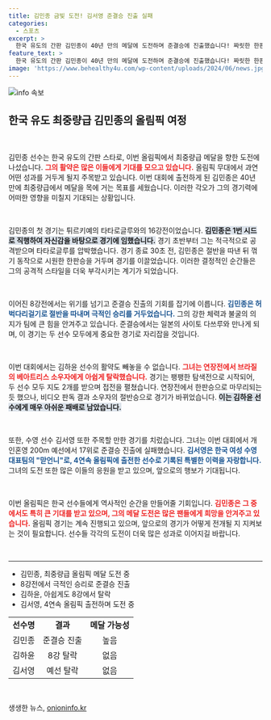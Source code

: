 ```yaml
---
title: 김민종 금빛 도전! 김서영 준결승 진출 실패
categories:
  - 스포츠
excerpt: >
  한국 유도의 간판 김민종이 40년 만의 메달에 도전하며 준결승에 진출했습니다! 짜릿한 한판승으로 승리를 쟁취한 그의 다음 상대는 일본의 사이토 다쓰루. 과연 medal의 주인공은 누구일까요?
feature_text: >
  한국 유도의 간판 김민종이 40년 만의 메달에 도전하며 준결승에 진출했습니다! 짜릿한 한판승으로 승리를 쟁취한 그의 다음 상대는 일본의 사이토 다쓰루. 과연 medal의 주인공은 누구일까요?
image: 'https://www.behealthy4u.com/wp-content/uploads/2024/06/news.jpg'
---
```


<p><img src="https://www.behealthy4u.com/wp-content/uploads/2024/06/news.jpg" alt="info 속보" /></p>

<h2 data-ke-size="size26">한국 유도 최중량급 김민종의 올림픽 여정</h2>

<p data-ke-size="size16">&nbsp;</p>

<p>김민종 선수는 한국 유도의 간판 스타로, 이번 올림픽에서 최중량급 메달을 향한 도전에 나섰습니다. <b><span style="color: #ee2323;">그의 활약은 많은 이들에게 기대를 모으고 있습니다.</span></b> 올림픽 무대에서 과연 어떤 성과를 거두게 될지 주목받고 있습니다. 이번 대회에 출전하게 된 김민종은 40년 만에 최중량급에서 메달을 목에 거는 목표를 세웠습니다. 이러한 각오가 그의 경기력에 어떠한 영향을 미칠지 기대되는 상황입니다.</p>

<p data-ke-size="size16">&nbsp;</p>

<p>김민종의 첫 경기는 튀르키예의 타타로글루와의 16강전이었습니다. <b><span style="background-color: #21538527;">김민종은 1번 시드로 직행하여 자신감을 바탕으로 경기에 임했습니다.</span></b> 경기 초반부터 그는 적극적으로 공격받으며 타타로글루를 압박했습니다. 경기 종료 30초 전, 김민종은 절반을 따낸 뒤 꺾기 동작으로 시원한 한판승을 거두며 경기를 이끌었습니다. 이러한 결정적인 순간들은 그의 공격적 스타일을 더욱 부각시키는 계기가 되었습니다. </p>

<p data-ke-size="size16">&nbsp;</p>

<p>이어진 8강전에서는 위기를 넘기고 준결승 진출의 기회를 잡기에 이릅니다. <b><span style="color: #1a5490;">김민종은 허벅다리걸기로 절반을 따내며 극적인 승리를 거두었습니다.</span></b> 그의 강한 체력과 불굴의 의지가 팀에 큰 힘을 안겨주고 있습니다. 준결승에서는 일본의 사이토 다쓰루와 만나게 되며, 이 경기는 두 선수 모두에게 중요한 경기로 자리잡을 것입니다.</p>

<p data-ke-size="size16">&nbsp;</p>

<p>이번 대회에서는 김하윤 선수의 활약도 빼놓을 수 없습니다. <b><span style="color: #ee2323;">그녀는 연장전에서 브라질의 베아트리스 소우자에게 아쉽게 탈락했습니다.</span></b> 경기는 팽팽한 탐색전으로 시작되어, 두 선수 모두 지도 2개를 받으며 접전을 펼쳤습니다. 연장전에서 한판승으로 마무리되는 듯 했으나, 비디오 판독 결과 소우자의 절반승으로 경기가 바뀌었습니다. <b><span style="background-color: #21538527;">이는 김하윤 선수에게 매우 아쉬운 패배로 남았습니다.</span></b></p>

<p data-ke-size="size16">&nbsp;</p>

<p>또한, 수영 선수 김서영 또한 주목할 만한 경기를 치렀습니다. 그녀는 이번 대회에서 개인혼영 200m 예선에서 17위로 준결승 진출에 실패했습니다. <b><span style="color: #1a5490;">김서영은 한국 여성 수영 대표팀의 "맏언니"로, 4연속 올림픽에 출전한 선수로 기록된 특별한 이력을 자랑합니다.</span></b> 그녀의 도전 또한 많은 이들의 응원을 받고 있으며, 앞으로의 행보가 기대됩니다.</p>

<p data-ke-size="size16">&nbsp;</p>

<p>이번 올림픽은 한국 선수들에게 역사적인 순간을 만들어줄 기회입니다. <b><span style="color: #ee2323;">김민종은 그 중에서도 특히 큰 기대를 받고 있으며, 그의 메달 도전은 많은 팬들에게 희망을 안겨주고 있습니다.</span></b> 올림픽 경기는 계속 진행되고 있으며, 앞으로의 경기가 어떻게 전개될 지 지켜보는 것이 필요합니다. 선수들 각각의 도전이 더욱 많은 성과로 이어지길 바랍니다.</p>

<p data-ke-size="size16">&nbsp;</p>

<hr />

<ul>
  <li>김민종, 최중량급 올림픽 메달 도전 중</li>
  <li>8강전에서 극적인 승리로 준결승 진출</li>
  <li>김하윤, 아쉽게도 8강에서 탈락</li>
  <li>김서영, 4연속 올림픽 출전하며 도전 중</li>
</ul>

<table style="width: 100%;">
  <tr>
    <td style="text-align: center; height: 17px;"><b>선수명</b></td>
    <td style="text-align: center; height: 17px;"><b>결과</b></td>
    <td style="text-align: center; height: 17px;"><b>메달 가능성</b></td>
  </tr>
  <tr>
    <td style="text-align: center; height: 17px;">김민종</td>
    <td style="text-align: center; height: 17px;">준결승 진출</td>
    <td style="text-align: center; height: 17px;">높음</td>
  </tr>
  <tr>
    <td style="text-align: center; height: 17px;">김하윤</td>
    <td style="text-align: center; height: 17px;">8강 탈락</td>
    <td style="text-align: center; height: 17px;">없음</td>
  </tr>
  <tr>
    <td style="text-align: center; height: 17px;">김서영</td>
    <td style="text-align: center; height: 17px;">예선 탈락</td>
    <td style="text-align: center; height: 17px;">없음</td>
  </tr>
</table>

<p data-ke-size="size16">&nbsp;</p>
생생한 뉴스, <a href="https://onioninfo.kr" rel="dofollow">onioninfo.kr</a>


